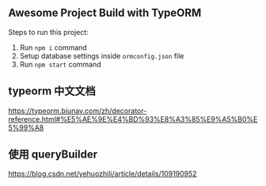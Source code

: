 ## Awesome Project Build with TypeORM

Steps to run this project:

1. Run `npm i` command
2. Setup database settings inside `ormconfig.json` file
3. Run `npm start` command

## typeorm 中文文档

https://typeorm.biunav.com/zh/decorator-reference.html#%E5%AE%9E%E4%BD%93%E8%A3%85%E9%A5%B0%E5%99%A8

## 使用 queryBuilder
https://blog.csdn.net/yehuozhili/article/details/109190952
